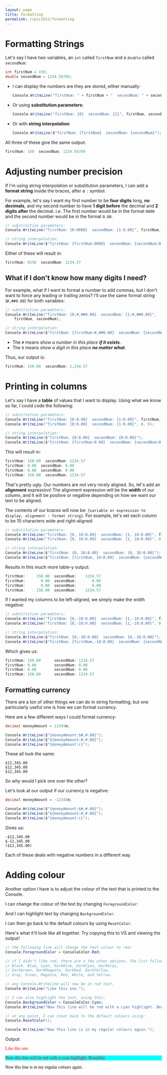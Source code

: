 ```yaml
---
layout: page
title: Formatting
permalink: /cpsc1012/formatting
---
```


# Formatting Strings

Let's say I have two variables, an `int` called `firstNum` and a `double` called `secondNum`:
```csharp
int firstNum = 150;
double secondNum = 1234.56789;
```

- I can display the numbers are they are stored, either manually:
    ```csharp
    Console.WriteLine("firstNum: " + firstNum + "  secondNum: " + secondNum);
    ```

- Or using **substitution parameters**:
    ```csharp
    Console.WriteLine("firstNum: {0}  secondNum: {1}", firstNum, secondNum);
    ```
- Or with **string interpolation**:
    ```csharp
    Console.WriteLine($"firstNum: {firstNum}  secondNum: {secondNum}");
    ```

All three of these give the same output:
```csharp
firstNum: 150  secondNum: 1234.56789
```

# Adjusting number precision

If I'm using string interpolation or substitution parameters, I can add a **format string** inside the braces, after a `:` symbol.

For example, let's say I want my first number to be **four digits** long, **no decimals**, and my second number to have **1 digit before** the decimal and **2 digits after** the decimal. i.e. The first number would be in the format `0000` and the second number would be in the format `0.00`.

```csharp
// substitution parameters:
Console.WriteLine("firstNum: {0:0000}  secondNum: {1:0.00}", firstNum, secondNum);

// string interpolation:
Console.WriteLine($"firstNum: {firstNum:0000}  secondNum: {secondNum:0.00}");
```
Either of these will result in:
```csharp
firstNum: 0150  secondNum: 1234.57
```


## What if I don't know how many digits I need?

For example, what if I want to format a number to add commas, but I don't want to force any leading or trailing zeros? I'll use the same format string (`#,##0.00`) for both variables:
```csharp
// substitution parameters:
Console.WriteLine("firstNum: {0:#,##0.00}  secondNum: {1:#,##0.00}", 
    firstNum, secondNum);

// string interpolation:
Console.WriteLine($"firstNum: {firstNum:#,##0.00}  secondNum: {secondNum:#,##0.00}");
```

- The `#` means *show a number in this place **if it exists***.
- The `0` means *show a digit in this place **no matter what***.

Thus, our output is:
```csharp
firstNum: 150.00  secondNum: 1,234.57
```

# Printing in columns

Let's say I have a **table** of values that I want to display. Using what we know so far, I could code the following:
```csharp
// substitution parameters:
Console.WriteLine("firstNum: {0:0.00}  secondNum: {1:0.00}", firstNum, secondNum);
Console.WriteLine("firstNum: {0:0.00}  secondNum: {1:0.00}", 0, 0);

// string interpolation:
Console.WriteLine($"firstNum: {0:0.00}  secondNum: {0:0.00}");
Console.WriteLine($"firstNum: {firstNum:0.00}  secondNum: {secondNum:0.00}");
```

This will result in:
```csharp
firstNum: 150.00  secondNum: 1234.57
firstNum: 0.00  secondNum: 0.00
firstNum: 0.00  secondNum: 0.00
firstNum: 150.00  secondNum: 1234.57
```

That's pretty ugly. Our numbers are not very nicely aligned. So, let's add an **alignment** expression! The alignment expression will be the **width** of our column, and it will be positive or negative depending on how we want our text to be aligned.

The contents of our braces will now be: `{variable or expression to display, alignment : format string}`. For example, let's set each column to be 10 characters wide and right-aligned:
```csharp
// substitution parameters:
Console.WriteLine("firstNum: {0, 10:0.00}  secondNum: {1, 10:0.00}", firstNum, secondNum);
Console.WriteLine("firstNum: {0, 10:0.00}  secondNum: {1, 10:0.00}", 0, 0);

// string interpolation:
Console.WriteLine($"firstNum: {0, 10:0.00}  secondNum: {0, 10:0.00}");
Console.WriteLine($"firstNum: {firstNum, 10:0.00}  secondNum: {secondNum, 10:0.00}");
```

Results in this much more table-y output:
```csharp
firstNum:     150.00  secondNum:    1234.57
firstNum:       0.00  secondNum:       0.00
firstNum:       0.00  secondNum:       0.00
firstNum:     150.00  secondNum:    1234.57
```

If I wanted my columns to be left-aligned, we simply make the width negative:
```csharp
// substitution parameters:
Console.WriteLine("firstNum: {0,-10:0.00}  secondNum: {1,-10:0.00}", firstNum, secondNum);
Console.WriteLine("firstNum: {0,-10:0.00}  secondNum: {1,-10:0.00}", 0, 0);

// string interpolation:
Console.WriteLine($"firstNum: {0,-10:0.00}  secondNum: {0,-10:0.00}");
Console.WriteLine($"firstNum: {firstNum,-10:0.00}  secondNum: {secondNum,-10:0.00}");
```
Which gives us:
```csharp
firstNum: 150.00      secondNum: 1234.57
firstNum: 0.00        secondNum: 0.00
firstNum: 0.00        secondNum: 0.00
firstNum: 150.00      secondNum: 1234.57
```


## Formatting currency

There are a ton of other things we can do in string formatting, but one particularly useful one is how we can format currency.

Here are a few different ways I could format currency:
```csharp
decimal moneyAmount = 12345m;

Console.WriteLine($"{moneyAmount:$#,#.00}");
Console.WriteLine($"${moneyAmount:#,#.00}");
Console.WriteLine($"{moneyAmount:c}");
```

These all look the same:
```
$12,345.00
$12,345.00
$12,345.00
```

So why would I pick one over the other?

Let's look at our output if our currency is negative:
```csharp
decimal moneyAmount = -12345m;

Console.WriteLine($"{moneyAmount:$#,#.00}");
Console.WriteLine($"${moneyAmount:#,#.00}");
Console.WriteLine($"{moneyAmount:c}");
```
Gives us:
```
-$12,345.00
$-12,345.00
($12,345.00)
```

Each of these deals with negative numbers in a different way.

# Adding colour
Another option I have is to adjust the colour of the text that is printed to the Console.

I can change the colour of the text by changing `ForegroundColor`:

And I can highlight text by changing `BackgroundColor`.

I can then go back to the default colours by using `ResetColor`.

Here's what it'll look like all together. Try copying this to VS and viewing the output!

```csharp
// the following line will change the text colour to red:
Console.ForegroundColor = ConsoleColor.Red;

// if I didn't like red, there are a few other options. The list follows:
// Black, Blue, Cyan, DarkBlue, DarkCyan, DarkGray, 
// DarkGreen, DarkMagenta, DarkRed, DarkYellow,
// Gray, Green, Magenta, Red, White, and Yellow.

// any Console.WriteLine will now be in red text.
Console.WriteLine("Like this one.");

// I can also highlight the text, using this:
Console.BackgroundColor = ConsoleColor.Cyan;
Console.WriteLine("Now this line will be red with a cyan highlight. Beautiful.");

// at any point, I can reset back to the default colours using:
Console.ResetColor();

Console.WriteLine("Now this line is in my regular colours again.");
```

Output:

<html>
<font face="Lucida Console">
  <p style="color:red;">Like this one.</p>

  <p style="background-color:#00ffff; color:red">Now this line will be red with a cyan highlight. Beautiful.</p>

  <p style="color:black;">Now this line is in my regular colours again.</p>

</font>
</html>




